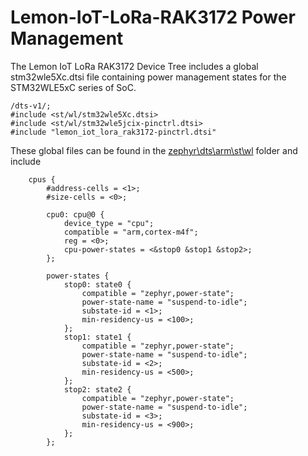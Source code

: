 # Lemon-IoT-LoRa-RAK3172 Power Management


The Lemon IoT LoRa RAK3172 Device Tree includes a global stm32wle5Xc.dtsi file containing power management states for the STM32WLE5xC series of SoC.

```
/dts-v1/;
#include <st/wl/stm32wle5Xc.dtsi>
#include <st/wl/stm32wle5jcix-pinctrl.dtsi>
#include "lemon_iot_lora_rak3172-pinctrl.dtsi"
```

These global files can be found in the [zephyr\dts\arm\st\wl](https://github.com/zephyrproject-rtos/zephyr/tree/main/dts/arm/st/wl) folder and include

```
	cpus {
		#address-cells = <1>;
		#size-cells = <0>;

		cpu0: cpu@0 {
			device_type = "cpu";
			compatible = "arm,cortex-m4f";
			reg = <0>;
			cpu-power-states = <&stop0 &stop1 &stop2>;
		};

		power-states {
			stop0: state0 {
				compatible = "zephyr,power-state";
				power-state-name = "suspend-to-idle";
				substate-id = <1>;
				min-residency-us = <100>;
			};
			stop1: state1 {
				compatible = "zephyr,power-state";
				power-state-name = "suspend-to-idle";
				substate-id = <2>;
				min-residency-us = <500>;
			};
			stop2: state2 {
				compatible = "zephyr,power-state";
				power-state-name = "suspend-to-idle";
				substate-id = <3>;
				min-residency-us = <900>;
			};
		};

```